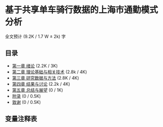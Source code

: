 # 基于共享单车骑行数据的上海市通勤模式分析
全文预计 (9.2K / 1.7 W ± 2k) 字

## 目录

- [第一章 绪论](./chapters/c1.md) (2.2K / 3K)
- [第二章 理论基础与相关技术](./chapters/c2.md) (2.8k / 4K)
- [第三章 研究数据与方法](./chapters/c3.md) (2.8K / 4K)
- [第四章 结果与讨论](./chapters/c4.md) (2.2k / 4K)
- [第五章 总结与展望](./chapters/c5.md) (0 / 1K)
- [附录](./chapters/c6.md) (0 / 0.5K)
- [致谢](./chapters/c7.md) (0 / 0.5K)

## 变量注释表